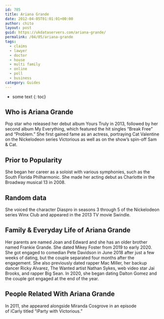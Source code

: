 ```yaml
---
id: 785
title: Ariana Grande
date: 2012-04-05T01:01:01+00:00
author: chito
layout: post
guid: https://ukdataservers.com/ariana-grande/
permalink: /04/05/ariana-grande
tags:
  - claims
  - lawyer
  - doctor
  - house
  - multi family
  - online
  - poll
  - business
category: Guides
---
```


* some text
{: toc}


## Who is  Ariana Grande
                  
                  
                  
Pop star who released her debut album Yours Truly in 2013, followed by her second album My Everything, which featured the hit singles &#8220;Break Free&#8221; and &#8220;Problem.&#8221; She first gained fame as an actress, portraying Cat Valentine on the Nickelodeon series Victorious as well as on the show&#8217;s spin-off Sam & Cat. 
                  
                
                
                
## Prior to Popularity 
                  
                  
                  
She began her career as a soloist with various symphonies, such as the South Florida Philharmonic. She made her acting debut as Charlotte in the Broadway musical 13 in 2008. 
                  
                
                
                
## Random data 
                  
                  
                  
She voiced the character Diaspro in seasons 3 through 5 of the Nickelodeon series Winx Club and appeared in the 2013 TV movie Swindle. 
                  
                
                
                
## Family & Everyday Life of Ariana Grande
                  
                  
                  
Her parents are named Joan and Edward and she has an older brother named Frankie Grande. She dated Mikey Foster from 2019 to early 2020. She got engaged to comedian Pete Davidson in June 2018 after just a few weeks of dating, but the couple separated four months after the engagement. She also previously dated rapper Mac Miller, her backup dancer Ricky Alvarez, The Wanted artist Nathan Sykes, web video star Jai Brooks, and rapper Big Sean. In 2020, she began dating Dalton Gomez and the couple got engaged at the end of the year.
                  
                
                
                
## People Related With  Ariana Grande
                  
                  
                  
In 2011, she appeared alongside Miranda Cosgrove in an episode of iCarly titled &#8220;iParty with Victorious.&#8221; 
                  
                
              
            
          
          
          
    
    
  
